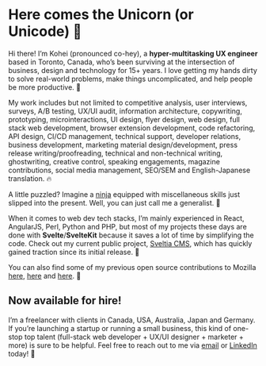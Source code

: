 # Here comes the Unicorn (or Unicode) 🦄

Hi there! I’m Kohei (pronounced co-hey), a **hyper-multitasking UX engineer** based in Toronto, Canada, who’s been surviving at the intersection of business, design and technology for 15+ years. I love getting my hands dirty to solve real-world problems, make things uncomplicated, and help people be more productive. 💪

My work includes but not limited to competitive analysis, user interviews, surveys, A/B testing, UX/UI audit, information architecture, copywriting, prototyping, microinteractions, UI design, flyer design, web design, full stack web development, browser extension development, code refactoring, API design, CI/CD management, technical support, developer relations, business development, marketing material design/development, press release writing/proofreading, technical and non-technical writing, ghostwriting, creative control, speaking engagements, magazine contributions, social media management, SEO/SEM and English-Japanese translation. 🔥

A little puzzled? Imagine a [ninja](https://en.wikipedia.org/wiki/Ninja) equipped with miscellaneous skills just slipped into the present. Well, you can just call me a generalist. 🥷

When it comes to web dev tech stacks, I’m mainly experienced in React, AngularJS, Perl, Python and PHP, but most of my projects these days are done with **Svelte**/**SvelteKit** because it saves a lot of time by simplifying the code. Check out my current public project, [Sveltia CMS](https://github.com/sveltia/sveltia-cms), which has quickly gained traction since its initial release. 🌟

You can also find some of my previous open source contributions to Mozilla [here](https://twitter.com/BugzillaUX), [here](https://github.com/mozilla-bteam/bmo/pulls?q=author:kyoshino) and [here](https://github.com/mozilla/bedrock/pulls?q=author:kyoshino). 🦊

## Now available for hire!

I’m a freelancer with clients in Canada, USA, Australia, Japan and Germany. If you’re launching a startup or running a small business, this kind of one-stop top talent (full-stack web developer + UX/UI designer + marketer + more) is sure to be helpful. Feel free to reach out to me via [email](mailto:kohei@britegrid.io) or [LinkedIn](https://www.linkedin.com/in/koheiyoshino/) today! 👋
